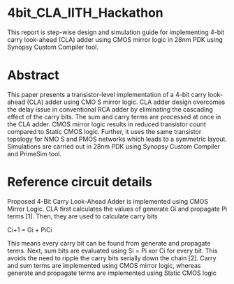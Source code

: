 # 4bit_CLA_IITH_Hackathon
This report is step-wise design and simulation guide for implementing 4-bit carry look-ahead (CLA) adder using CMOS mirror logic in 28nm PDK using Synopsy Custom Compiler tool.
# Abstract 
This paper presents a transistor-level implementation of a 4-bit carry look-ahead (CLA) adder using CMO S mirror logic. CLA adder design overcomes the delay issue in 
conventional RCA adder by eliminating the cascading effect of the carry bits. The sum and carry terms are processed at once in the CLA adder. CMOS mirror logic results in reduced transistor count compared to Static CMOS logic. Further, it uses the same transistor topology for NMO S and PMOS networks which leads to a symmetric layout. Simulations are carried out in 28nm PDK using Synopsy Custom Compiler and PrimeSim tool. 
# Reference circuit details 
Proposed 4-Bit Carry Look-Ahead Adder is implemented using CMOS Mirror Logic. CLA first calculates the values of generate Gi and propagate Pi terms [1]. Then, they are used to calculate carry bits 

Ci+1 = Gi + PiCi

This means every carry bit can be found from generate and propagate terms. Next, sum bits are evaluated using Si = Pi xor Ci for every bit. This avoids the need to ripple the carry bits serially down the chain [2]. Carry and sum terms are implemented using CMOS mirror logic, whereas generate and propagate terms are implemented using Static CMOS logic
